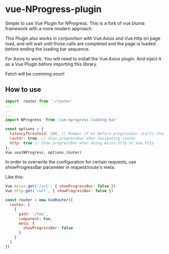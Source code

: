 # vue-NProgress-plugin
Simple to use Vue Plugin for NProgress. This is a fork of  vue bluma framework with a more modern approach.

This Plugin also works in conjunction with Vue.Axios and Vue.http on page load, and will wait until those calls are 
completed and the page is loaded before ending the loading bar sequence.

For Axios to work. You will need to install the Vue.Axios plugin. And inject it as a Vue Plugin before importing this library.

Fetch will be comming soon!

## How to use

```js
import  router from './router'
...
...
...
import NProgress  from 'vue-nprogress-loading-bar'

const options = {
  latencyThreshold: 200, // Number of ms before progressbar starts showing
  router: true, // Show progressbar when navigating routes
  http: true // Show progressbar when doing Axios.http or Vue.http
};
Vue.use(NProgress, options,router)
```

In order to overwrite the configuration for certain requests, use showProgressBar parameter in request/route's meta.

Like this:

```js
Vue.Axios.get('/url', { showProgressBar: false })
Vue.http.get('/url', { showProgressBar: false })
```
```js
const router = new VueRouter({
  routes: [
    {
      path: '/foo',
      component: Foo,
      meta: {
        showProgressBar: false
      }
    }
  ]
})
```
